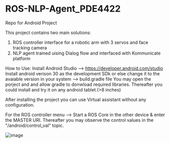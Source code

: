 # ROS-NLP-Agent_PDE4422
Repo for Android Project 

This project contains two main solutions:
  1. ROS controller interface for a robotic arm with 3 servos and face tracking camera
  2. NLP agent trained uising Dialog flow and interfaced with Kommunicate platform

How to Use:
Install Android Studio --> https://developer.android.com/studio
Install android verison 30 as the development SDk or else change it to the avaiable version in your system --> build.gradle file
You may open the porject and and allow gradle to donwload required libraries. 
Thereafter you could install and try it on any android tablet.(>8 inches)

After installing the project you can use Virtual assistant without any configuration.

For the ROS controller menu --> Start a ROS Core in the other device & enter the MASTER URI. Thereafter you may observe the control values in the "/android/control_val" topic.


![image](https://user-images.githubusercontent.com/70237645/116693552-27716780-a9cf-11eb-9a11-3b7879e783c8.png)

